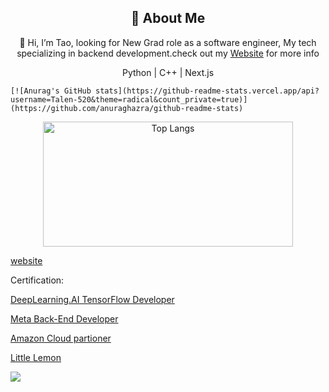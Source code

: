 

<div align="center">
    <h2>🚀 About Me</h2>
    <p>👋 Hi, I’m Tao, looking for New Grad role as a software engineer, My tech specializing in backend development.check out my <a href = "https://techtaohu.com/">Website</a> for more info </p>
    <p> Python | C++ | Next.js </p>
</div>

<!---
Talen-520/Talen-520 is a ✨ special ✨ repository because its `README.md` (this file) appears on your GitHub profile.
You can click the Preview link to take a look at your changes.
--->

    [![Anurag's GitHub stats](https://github-readme-stats.vercel.app/api?username=Talen-520&theme=radical&count_private=true)](https://github.com/anuraghazra/github-readme-stats)

<div align="center">
  <a href="https://git.io/streak-stats">
    <img src="https://github-readme-stats.vercel.app/api/top-langs/?username=Talen-520&layout=compact&theme=vision-friendly-dark" alt="Top Langs" width="400" height="200" />
  </a>
</div>






[website](https://techtaohu.com/)


Certification:

[DeepLearning.AI TensorFlow Developer](https://www.coursera.org/account/accomplishments/professional-cert/JN6YURYEHD25)


[Meta Back-End Developer](https://www.credly.com/badges/2366cc64-675f-4f23-a45e-ede187918c75/linked_in_profile
)


[Amazon Cloud partioner](https://www.credly.com/badges/4b3c22ba-439c-41ee-95cd-7b93dc72e519/linked_in_profile
)


[Little Lemon](https://techtaohu.com/)


<a href="https://hits.seeyoufarm.com"><img src="https://hits.seeyoufarm.com/api/count/incr/badge.svg?url=https%3A%2F%2Fgithub.com%2FTalen-520%2Fhit-counter&count_bg=%2379C83D&title_bg=%23555555&icon=&icon_color=%23E7E7E7&title=Visitor&edge_flat=false"/></a>

